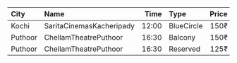 | City    | Name                     |  Time | Type       | Price | Capacity | Booked |
| :------ | :----------------------- | ----: | :--------- | ----: | -------: | -----: |
| Kochi   | SaritaCinemasKacheripady | 12:00 | BlueCircle |  150₹ |      227 |    219 |
| Puthoor | ChellamTheatrePuthoor    | 16:30 | Balcony    |  150₹ |      390 |    201 |
| Puthoor | ChellamTheatrePuthoor    | 16:30 | Reserved   |  125₹ |      610 |    467 |